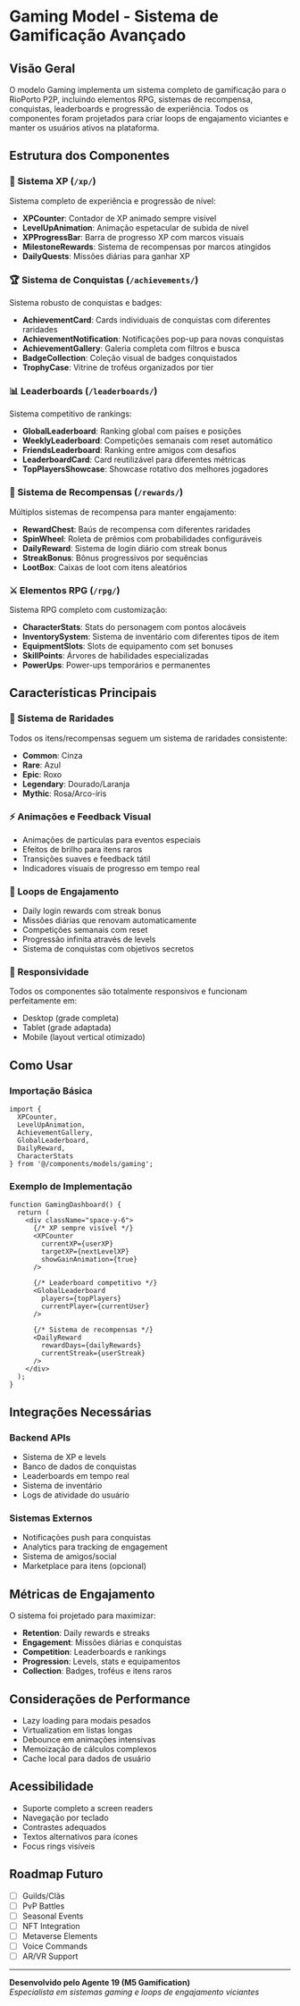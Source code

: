 # Gaming Model - Sistema de Gamificação Avançado

## Visão Geral

O modelo Gaming implementa um sistema completo de gamificação para o RioPorto P2P, incluindo elementos RPG, sistemas de recompensa, conquistas, leaderboards e progressão de experiência. Todos os componentes foram projetados para criar loops de engajamento viciantes e manter os usuários ativos na plataforma.

## Estrutura dos Componentes

### 🎯 Sistema XP (`/xp/`)

Sistema completo de experiência e progressão de nível:

- **XPCounter**: Contador de XP animado sempre visível
- **LevelUpAnimation**: Animação espetacular de subida de nível
- **XPProgressBar**: Barra de progresso XP com marcos visuais
- **MilestoneRewards**: Sistema de recompensas por marcos atingidos
- **DailyQuests**: Missões diárias para ganhar XP

### 🏆 Sistema de Conquistas (`/achievements/`)

Sistema robusto de conquistas e badges:

- **AchievementCard**: Cards individuais de conquistas com diferentes raridades
- **AchievementNotification**: Notificações pop-up para novas conquistas
- **AchievementGallery**: Galeria completa com filtros e busca
- **BadgeCollection**: Coleção visual de badges conquistados
- **TrophyCase**: Vitrine de troféus organizados por tier

### 📊 Leaderboards (`/leaderboards/`)

Sistema competitivo de rankings:

- **GlobalLeaderboard**: Ranking global com países e posições
- **WeeklyLeaderboard**: Competições semanais com reset automático
- **FriendsLeaderboard**: Ranking entre amigos com desafios
- **LeaderboardCard**: Card reutilizável para diferentes métricas
- **TopPlayersShowcase**: Showcase rotativo dos melhores jogadores

### 🎁 Sistema de Recompensas (`/rewards/`)

Múltiplos sistemas de recompensa para manter engajamento:

- **RewardChest**: Baús de recompensa com diferentes raridades
- **SpinWheel**: Roleta de prêmios com probabilidades configuráveis
- **DailyReward**: Sistema de login diário com streak bonus
- **StreakBonus**: Bônus progressivos por sequências
- **LootBox**: Caixas de loot com itens aleatórios

### ⚔️ Elementos RPG (`/rpg/`)

Sistema RPG completo com customização:

- **CharacterStats**: Stats do personagem com pontos alocáveis
- **InventorySystem**: Sistema de inventário com diferentes tipos de item
- **EquipmentSlots**: Slots de equipamento com set bonuses
- **SkillPoints**: Árvores de habilidades especializadas
- **PowerUps**: Power-ups temporários e permanentes

## Características Principais

### 💎 Sistema de Raridades
Todos os itens/recompensas seguem um sistema de raridades consistente:
- **Common**: Cinza
- **Rare**: Azul
- **Epic**: Roxo
- **Legendary**: Dourado/Laranja
- **Mythic**: Rosa/Arco-íris

### ⚡ Animações e Feedback Visual
- Animações de partículas para eventos especiais
- Efeitos de brilho para itens raros
- Transições suaves e feedback tátil
- Indicadores visuais de progresso em tempo real

### 🔄 Loops de Engajamento
- Daily login rewards com streak bonus
- Missões diárias que renovam automaticamente
- Competições semanais com reset
- Progressão infinita através de levels
- Sistema de conquistas com objetivos secretos

### 📱 Responsividade
Todos os componentes são totalmente responsivos e funcionam perfeitamente em:
- Desktop (grade completa)
- Tablet (grade adaptada)
- Mobile (layout vertical otimizado)

## Como Usar

### Importação Básica
```tsx
import {
  XPCounter,
  LevelUpAnimation,
  AchievementGallery,
  GlobalLeaderboard,
  DailyReward,
  CharacterStats
} from '@/components/models/gaming';
```

### Exemplo de Implementação
```tsx
function GamingDashboard() {
  return (
    <div className="space-y-6">
      {/* XP sempre visível */}
      <XPCounter 
        currentXP={userXP} 
        targetXP={nextLevelXP}
        showGainAnimation={true}
      />
      
      {/* Leaderboard competitivo */}
      <GlobalLeaderboard 
        players={topPlayers}
        currentPlayer={currentUser}
      />
      
      {/* Sistema de recompensas */}
      <DailyReward 
        rewardDays={dailyRewards}
        currentStreak={userStreak}
      />
    </div>
  );
}
```

## Integrações Necessárias

### Backend APIs
- Sistema de XP e levels
- Banco de dados de conquistas
- Leaderboards em tempo real
- Sistema de inventário
- Logs de atividade do usuário

### Sistemas Externos
- Notificações push para conquistas
- Analytics para tracking de engagement
- Sistema de amigos/social
- Marketplace para itens (opcional)

## Métricas de Engajamento

O sistema foi projetado para maximizar:
- **Retention**: Daily rewards e streaks
- **Engagement**: Missões diárias e conquistas
- **Competition**: Leaderboards e rankings
- **Progression**: Levels, stats e equipamentos
- **Collection**: Badges, troféus e itens raros

## Considerações de Performance

- Lazy loading para modais pesados
- Virtualization em listas longas
- Debounce em animações intensivas
- Memoização de cálculos complexos
- Cache local para dados de usuário

## Acessibilidade

- Suporte completo a screen readers
- Navegação por teclado
- Contrastes adequados
- Textos alternativos para ícones
- Focus rings visíveis

## Roadmap Futuro

- [ ] Guilds/Clãs
- [ ] PvP Battles
- [ ] Seasonal Events
- [ ] NFT Integration
- [ ] Metaverse Elements
- [ ] Voice Commands
- [ ] AR/VR Support

---

**Desenvolvido pelo Agente 19 (M5 Gamification)**  
*Especialista em sistemas gaming e loops de engajamento viciantes*